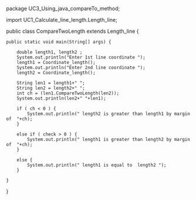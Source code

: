 package UC3_Using_java_compareTo_method;

import UC1_Calculate_line_length.Length_line;

public class CompareTwoLength extends Length_line {
	

	public static void main(String[] args) {
		
		double length1, length2 ;
		System.out.println("Enter 1st line coordinate ");
		length1 = Coordinate_length();
		System.out.println("Enter 2nd line coordinate ");
		length2 = Coordinate_length();
		
		String len1 = length1+" ";
		String len2 = length2+" ";
		int ch = (len1.CompareTwoLength(len2));
		System.out.println(len2+" "+len1);
		
		if ( ch < 0 ) {
			System.out.println(" length2 is greater than length1 by margin of  "+ch);
		}
		
		else if ( check > 0 ) {
			System.out.println(" length1 is greater than length2 by margin of  "+ch);
		}
		
		else {
			System.out.println(" length1 is equal to  length2 ");
		}
		
	}

}
